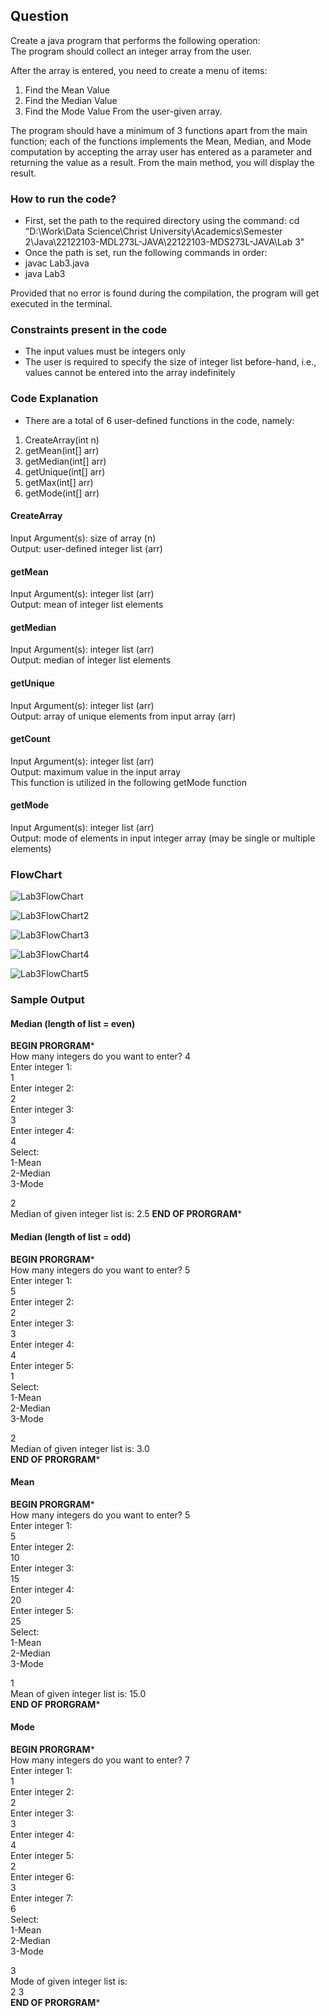 ## Question
Create a java program that performs the following operation:  
The program should collect an integer array from the user.  

After the array is entered, you need to create a menu of items:
1) Find the Mean Value
2) Find the Median Value
3) Find the Mode Value
From the user-given array.  

The program should have a minimum of 3 functions apart from the main function; each of the functions implements the Mean, Median, and Mode computation by accepting the array user has entered as a parameter and returning the value as a result. From the main method, you will display the result.

### How to run the code?  
- First, set the path to the required directory using the command: cd "D:\Work\Data Science\Christ University\Academics\Semester 2\Java\22122103-MDL273L-JAVA\22122103-MDS273L-JAVA\Lab 3"
- Once the path is set, run the following commands in order:  
- javac Lab3.java  
- java Lab3  

Provided that no error is found during the compilation, the program will get executed in the terminal.  

### Constraints present in the code  
- The input values must be integers only  
- The user is required to specify the size of integer list before-hand, i.e., values cannot be entered into the array indefinitely  

### Code Explanation  
- There are a total of 6 user-defined functions in the code, namely:
1) CreateArray(int n)
2) getMean(int[] arr)
3) getMedian(int[] arr)
4) getUnique(int[] arr)
5) getMax(int[] arr)
6) getMode(int[] arr)  

#### CreateArray  
Input Argument(s): size of array (n)  
Output: user-defined integer list (arr)  

#### getMean  
Input Argument(s): integer list (arr)  
Output: mean of integer list elements  

#### getMedian  
Input Argument(s): integer list (arr)  
Output: median of integer list elements  

#### getUnique  
Input Argument(s): integer list (arr)  
Output: array of unique elements from input array (arr)  
 

#### getCount  
Input Argument(s): integer list (arr)  
Output: maximum value in the input array  
This function is utilized in the following getMode function  

#### getMode  
Input Argument(s): integer list (arr)  
Output: mode of elements in input integer array (may be single or multiple elements)  

### FlowChart  

![Lab3FlowChart](https://user-images.githubusercontent.com/118504392/219274609-c45debb2-2173-43f7-bac7-8a7fbd299b9d.jpg)  

![Lab3FlowChart2](https://user-images.githubusercontent.com/118504392/219274643-e972247b-435d-4cc2-b2f1-dd30de2ecf7b.jpg)  

![Lab3FlowChart3](https://user-images.githubusercontent.com/118504392/219274666-87f4c543-b65a-43bd-9ad4-69589fe5b4fa.jpg)  

![Lab3FlowChart4](https://user-images.githubusercontent.com/118504392/219274788-9a033df7-609a-486b-a08b-6a15dff1448e.jpg)  

![Lab3FlowChart5](https://user-images.githubusercontent.com/118504392/219274823-ba0576df-f020-4e51-8bbc-959a813a31dd.jpg)  


### Sample Output  
#### Median (length of list = even)  

******************BEGIN PRORGRAM*******************  
How many integers do you want to enter? 4  
Enter integer 1:  
1  
Enter integer 2:  
2  
Enter integer 3:  
3  
Enter integer 4:  
4  
Select:  
1-Mean  
2-Median  
3-Mode  

2  
Median of given integer list is: 2.5
******************END OF PRORGRAM*******************  

#### Median (length of list = odd)  

******************BEGIN PRORGRAM*******************  
How many integers do you want to enter? 5  
Enter integer 1:  
5  
Enter integer 2:  
2  
Enter integer 3:  
3  
Enter integer 4:  
4  
Enter integer 5:  
1  
Select:  
1-Mean  
2-Median  
3-Mode  

2  
Median of given integer list is: 3.0  
******************END OF PRORGRAM*******************  

#### Mean  
******************BEGIN PRORGRAM*******************  
How many integers do you want to enter? 5  
Enter integer 1:  
5  
Enter integer 2:  
10  
Enter integer 3:  
15  
Enter integer 4:  
20  
Enter integer 5:  
25  
Select:  
1-Mean  
2-Median  
3-Mode  

1  
Mean of given integer list is: 15.0  
******************END OF PRORGRAM*******************  

#### Mode  
******************BEGIN PRORGRAM*******************  
How many integers do you want to enter? 7  
Enter integer 1:  
1  
Enter integer 2:  
2  
Enter integer 3:  
3  
Enter integer 4:  
4  
Enter integer 5:  
2  
Enter integer 6:  
3  
Enter integer 7:  
6  
Select:  
1-Mean  
2-Median  
3-Mode  

3  
Mode of given integer list is:  
2 3  
******************END OF PRORGRAM*******************



